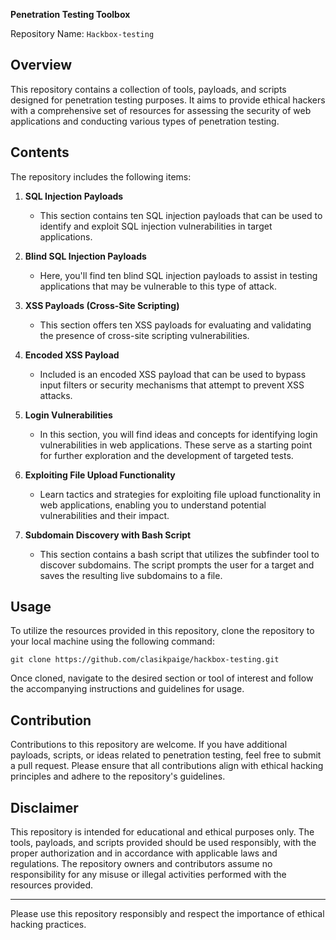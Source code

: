 **Penetration Testing Toolbox**

Repository Name: `Hackbox-testing`

## Overview

This repository contains a collection of tools, payloads, and scripts designed for penetration testing purposes. It aims to provide ethical hackers with a comprehensive set of resources for assessing the security of web applications and conducting various types of penetration testing.

## Contents

The repository includes the following items:

1. **SQL Injection Payloads**
   - This section contains ten SQL injection payloads that can be used to identify and exploit SQL injection vulnerabilities in target applications.

2. **Blind SQL Injection Payloads**
   - Here, you'll find ten blind SQL injection payloads to assist in testing applications that may be vulnerable to this type of attack.

3. **XSS Payloads (Cross-Site Scripting)**
   - This section offers ten XSS payloads for evaluating and validating the presence of cross-site scripting vulnerabilities.

4. **Encoded XSS Payload**
   - Included is an encoded XSS payload that can be used to bypass input filters or security mechanisms that attempt to prevent XSS attacks.

5. **Login Vulnerabilities**
   - In this section, you will find ideas and concepts for identifying login vulnerabilities in web applications. These serve as a starting point for further exploration and the development of targeted tests.

6. **Exploiting File Upload Functionality**
   - Learn tactics and strategies for exploiting file upload functionality in web applications, enabling you to understand potential vulnerabilities and their impact.

7. **Subdomain Discovery with Bash Script**
   - This section contains a bash script that utilizes the subfinder tool to discover subdomains. The script prompts the user for a target and saves the resulting live subdomains to a file.

## Usage

To utilize the resources provided in this repository, clone the repository to your local machine using the following command:

```
git clone https://github.com/clasikpaige/hackbox-testing.git
```

Once cloned, navigate to the desired section or tool of interest and follow the accompanying instructions and guidelines for usage.

## Contribution

Contributions to this repository are welcome. If you have additional payloads, scripts, or ideas related to penetration testing, feel free to submit a pull request. Please ensure that all contributions align with ethical hacking principles and adhere to the repository's guidelines.

## Disclaimer

This repository is intended for educational and ethical purposes only. The tools, payloads, and scripts provided should be used responsibly, with the proper authorization and in accordance with applicable laws and regulations. The repository owners and contributors assume no responsibility for any misuse or illegal activities performed with the resources provided.

---

Please use this repository responsibly and respect the importance of ethical hacking practices.





